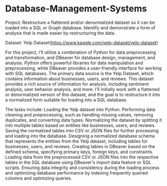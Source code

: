 # Database-Management-Systems

Project:
Restructure a flattened and/or denormalized dataset so it can be loaded into a SQL or Graph database. Identify and demonstrate a form of analysis that is made easier by restructuring the data.

Dataset:
Yelp Dataset(https://www.kaggle.com/yelp-dataset/yelp-dataset)

For this project, I'll utilize a combination of Python for data preprocessing and transformation, and DBeaver for database design, management, and analysis. Python offers powerful libraries for data manipulation and preprocessing, while DBeaver provides a user-friendly interface for working with SQL databases. The primary data source is the Yelp Dataset, which contains information about businesses, users, and reviews. This dataset provides a rich source of information for analysis, including sentiment analysis, user behavior analysis, and more. I'll initially work with a flattened or denormalized version of this dataset, and the goal is to restructure it into a normalized form suitable for loading into a SQL database.

The tasks include:
Loading the Yelp dataset into Python.
Performing data cleaning and preprocessing, such as handling missing values, removing duplicates, and converting data types.
Normalizing the dataset by splitting it into multiple tables based on entities like businesses, users, and reviews.
Saving the normalized tables into CSV or JSON files for further processing and loading into the database.
Designing a normalized database schema that represents the entities from the Yelp dataset, including tables for businesses, users, and reviews.
Creating tables in DBeaver based on the defined schema, specifying primary keys, foreign keys, and constraints.
Loading data from the preprocessed CSV or JSON files into the respective tables in the SQL database using DBeaver's import data feature or SQL scripts.
Ensuring data integrity and consistency during the loading process and optimizing database performance by indexing frequently queried columns and optimizing queries.
